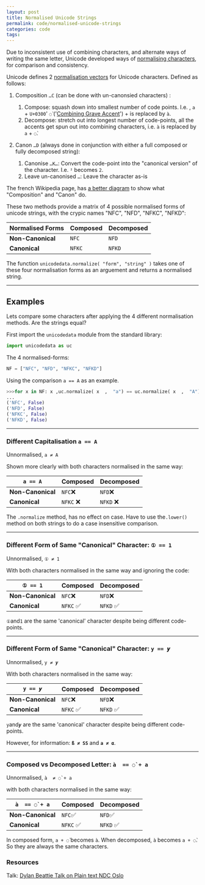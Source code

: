 ```yaml
---
layout: post
title: Normalised Unicode Strings
permalink: code/normalised-unicode-strings
categories: code
tags:
---
```

Due to inconsistent use of combining characters, and alternate ways of  writing the same letter, Unicode developed ways of [normalising characters](https://en.wikipedia.org/wiki/Unicode_equivalence#Normalization), for comparison and consistency.

Unicode defines 2 [normalisation vectors](https://youtu.be/_mZBa3sqTrI?t=2081) for Unicode characters. Defined as follows:

1. Composition `…C` (can be done with un-canonsied characters) :
    1. Compose: squash down into smallest number of code points. I.e. , `a` + `U+0300`' `◌̀` ('[Combining Grave Accent](https://en.wikipedia.org/wiki/%CC%80)') +  is replaced by `à`.
    2. Decompose: stretch out into longest number of code-points, all the accents get spun out into combining characters, i.e. `à` is replaced by  `a` + `◌̀`.

2. Canon `…D` (always done in conjunction with either a full composed or fully decomposed string):
    1. Canonise `…K…`: Convert the code-point into the "canonical version" of the character. I.e. `²` becomes `2`.
    2. Leave un-canonised `…`:  Leave the character as-is

The french Wikipedia page, has [a better diagram](https://fr.wikipedia.org/wiki/Normalisation_Unicode) to show what "Composition" and "Canon" do.

These two methods provide a matrix of 4 possible normalised forms of unicode strings, with the crypic names "NFC", "NFD", "NFKC", "NFKD":

 Normalised Forms |Composed | Decomposed
-|-|-
__Non-Canonical__ | `NFC` | `NFD`
__Canonical__ | `NFKC` | `NFKD`

The function `unicodedata.normalize( "form", "string" )` takes one of these four normalisation forms as an arguement and returns a normalised string.

***

## Examples

Lets compare some characters after applying the 4 different normalisation methods. Are the strings equal?

First import the `unicodedata` module from the standard library:

```python
import unicodedata as uc
```

The 4 normalised-forms:

```python
NF = ["NFC", "NFD", "NFKC", "NFKD"]
```

Using the comparison `a == A` as an example.

```python
>>>for x in NF: x ,uc.normalize( x  ,  "a") == uc.normalize( x  ,  "A")
...
('NFC', False)
('NFD', False)
('NFKC', False)
('NFKD', False)
```

***

### Different Capitalisation `a == A`

Unnormalised, `a ≠ A`

Shown more clearly with both characters normalised in the same way:

 __`a == A`__ |Composed | Decomposed
-|-|-
__Non-Canonical__ | `NFC`❌ | `NFD`❌
__Canonical__ | `NFKC` ❌ | `NFKD` ❌

The `.normalize` method, has no effect on case. Have to use the`.lower()` method on both strings to do a case insensitive comparison.

***

### Different Form of Same "Canonical" Character:   __`① == 1`__

Unnormalised, `① ≠ 1`

With both characters normalised in the same way and ignoring the code:

 __`① == 1`__ |Composed | Decomposed
-|-|-
__Non-Canonical__ | `NFC`❌ | `NFD`❌
__Canonical__ | `NFKC` ✅ | `NFKD` ✅

`①`and`1` are the same 'canonical' character despite being different code-points.

***

### Different Form of Same "Canonical" Character:    __`y == 𝒚`__

Unnormalised, `y ≠ 𝒚`

With both characters normalised in the same way:

__`y == 𝒚`__ |Composed | Decomposed
-|-|-
__Non-Canonical__ | `NFC`❌ | `NFD`❌
__Canonical__ | `NFKC` ✅ | `NFKD` ✅

`y`and`𝒚` are the same 'canonical' character  despite being different code-points.

However, for information: __`ß ≠ SS`__ and __`a ≠ α`__.

***

### Composed vs Decomposed Letter:  `à  == ◌̀ + a`

Unnormalised, `à  ≠ ◌̀ + a`

with both characters normalised in the same way:

__`à  == ◌̀ + a`__ |Composed | Decomposed
-|-|-
__Non-Canonical__ | `NFC`✅ | `NFD`✅
__Canonical__ | `NFKC` ✅| `NFKD` ✅

In composed form, `a + ◌̀`  becomes `à`.  When decomposed, `à` becomes `a + ◌̀`. So they are always the same characters.

### Resources

Talk: [Dylan Beattie Talk on Plain text NDC Oslo](https://youtu.be/_mZBa3sqTrI?t=2066)
